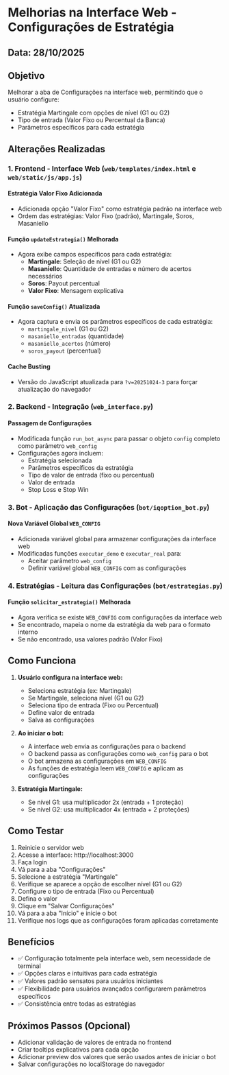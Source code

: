 # Melhorias na Interface Web - Configurações de Estratégia

## Data: 28/10/2025

## Objetivo
Melhorar a aba de Configurações na interface web, permitindo que o usuário configure:
- Estratégia Martingale com opções de nível (G1 ou G2)
- Tipo de entrada (Valor Fixo ou Percentual da Banca)
- Parâmetros específicos para cada estratégia

## Alterações Realizadas

### 1. Frontend - Interface Web (`web/templates/index.html` e `web/static/js/app.js`)

#### Estratégia Valor Fixo Adicionada
- Adicionada opção "Valor Fixo" como estratégia padrão na interface web
- Ordem das estratégias: Valor Fixo (padrão), Martingale, Soros, Masaniello

#### Função `updateEstrategia()` Melhorada
- Agora exibe campos específicos para cada estratégia:
  - **Martingale**: Seleção de nível (G1 ou G2)
  - **Masaniello**: Quantidade de entradas e número de acertos necessários
  - **Soros**: Payout percentual
  - **Valor Fixo**: Mensagem explicativa

#### Função `saveConfig()` Atualizada
- Agora captura e envia os parâmetros específicos de cada estratégia:
  - `martingale_nivel` (G1 ou G2)
  - `masaniello_entradas` (quantidade)
  - `masaniello_acertos` (número)
  - `soros_payout` (percentual)

#### Cache Busting
- Versão do JavaScript atualizada para `?v=20251024-3` para forçar atualização do navegador

### 2. Backend - Integração (`web_interface.py`)

#### Passagem de Configurações
- Modificada função `run_bot_async` para passar o objeto `config` completo como parâmetro `web_config`
- Configurações agora incluem:
  - Estratégia selecionada
  - Parâmetros específicos da estratégia
  - Tipo de valor de entrada (fixo ou percentual)
  - Valor de entrada
  - Stop Loss e Stop Win

### 3. Bot - Aplicação das Configurações (`bot/iqoption_bot.py`)

#### Nova Variável Global `WEB_CONFIG`
- Adicionada variável global para armazenar configurações da interface web
- Modificadas funções `executar_demo` e `executar_real` para:
  - Aceitar parâmetro `web_config`
  - Definir variável global `WEB_CONFIG` com as configurações

### 4. Estratégias - Leitura das Configurações (`bot/estrategias.py`)

#### Função `solicitar_estrategia()` Melhorada
- Agora verifica se existe `WEB_CONFIG` com configurações da interface web
- Se encontrado, mapeia o nome da estratégia da web para o formato interno
- Se não encontrado, usa valores padrão (Valor Fixo)

## Como Funciona

1. **Usuário configura na interface web:**
   - Seleciona estratégia (ex: Martingale)
   - Se Martingale, seleciona nível (G1 ou G2)
   - Seleciona tipo de entrada (Fixo ou Percentual)
   - Define valor de entrada
   - Salva as configurações

2. **Ao iniciar o bot:**
   - A interface web envia as configurações para o backend
   - O backend passa as configurações como `web_config` para o bot
   - O bot armazena as configurações em `WEB_CONFIG`
   - As funções de estratégia leem `WEB_CONFIG` e aplicam as configurações

3. **Estratégia Martingale:**
   - Se nível G1: usa multiplicador 2x (entrada + 1 proteção)
   - Se nível G2: usa multiplicador 4x (entrada + 2 proteções)

## Como Testar

1. Reinicie o servidor web
2. Acesse a interface: http://localhost:3000
3. Faça login
4. Vá para a aba "Configurações"
5. Selecione a estratégia "Martingale"
6. Verifique se aparece a opção de escolher nível (G1 ou G2)
7. Configure o tipo de entrada (Fixo ou Percentual)
8. Defina o valor
9. Clique em "Salvar Configurações"
10. Vá para a aba "Início" e inicie o bot
11. Verifique nos logs que as configurações foram aplicadas corretamente

## Benefícios

- ✅ Configuração totalmente pela interface web, sem necessidade de terminal
- ✅ Opções claras e intuitivas para cada estratégia
- ✅ Valores padrão sensatos para usuários iniciantes
- ✅ Flexibilidade para usuários avançados configurarem parâmetros específicos
- ✅ Consistência entre todas as estratégias

## Próximos Passos (Opcional)

- Adicionar validação de valores de entrada no frontend
- Criar tooltips explicativos para cada opção
- Adicionar preview dos valores que serão usados antes de iniciar o bot
- Salvar configurações no localStorage do navegador

